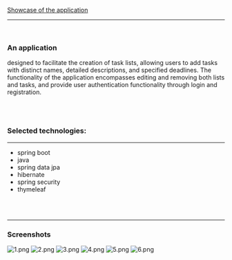 
[Showcase of the application](https://www.youtube.com/watch?v=3RebPwLiR-I&fbclid=IwAR2pAKw8WKk8P-gNBFoNAQlHN8rysNR3RfwQoiGMMdq0qCju-H0U8Ih0xjo)

---

<br>

### An application
designed to facilitate the creation of task lists, allowing users
to add tasks with distinct names, detailed descriptions, and specified deadlines.
The functionality of the application encompasses editing and removing both lists and tasks,
and provide user authentication functionality through login and registration.


<br>
<br>

### Selected technologies:

---
- spring boot
- java
- spring data jpa
- hibernate
- spring security
- thymeleaf

<br>
<br>

---
### Screenshots
![1.png](https://www.dropbox.com/scl/fi/bzu1lu2eiyzpsm89km7fj/1.png?rlkey=1b39qh0ak6fqo063a2oscqu6q&dl=0)
![2.png]([..%2F..%2FUsers%2FOlek%20Banasiak%2FDesktop%2Fzdjecia%20do%20to%20do%20listy%2F2.png](https://www.dropbox.com/scl/fi/7ehzz9x1z5hkwgcie5snv/2.png?rlkey=dcb6oopf13q2lzu7rila41rww&dl=0))
![3.png]([..%2F..%2FUsers%2FOlek%20Banasiak%2FDesktop%2Fzdjecia%20do%20to%20do%20listy%2F3.png](https://www.dropbox.com/scl/fi/msz32hbntilm0hm3o4ohv/3.png?rlkey=zg9vy591dqkzinro8cebx8fhw&dl=0))
![4.png]([..%2F..%2FUsers%2FOlek%20Banasiak%2FDesktop%2Fzdjecia%20do%20to%20do%20listy%2F4.png](https://www.dropbox.com/scl/fi/7pvdo94fso2ail17d3kf2/4.png?rlkey=9vby3zv1o6d89alvpwpx6m2x8&dl=0))
![5.png]([..%2F..%2FUsers%2FOlek%20Banasiak%2FDesktop%2Fzdjecia%20do%20to%20do%20listy%2F5.png](https://www.dropbox.com/scl/fi/b5daveowhlzpyziblvzcc/5.png?rlkey=ads6uhc76slw7qmy4g6gw1kim&dl=0))
![6.png]([..%2F..%2FUsers%2FOlek%20Banasiak%2FDesktop%2Fzdjecia%20do%20to%20do%20listy%2F6.png](https://www.dropbox.com/scl/fi/mqaqualpopf4cpvbzz1uz/6.png?rlkey=msgmcqd20rpfyr4qcsjedv7vk&dl=0)https://www.dropbox.com/scl/fi/mqaqualpopf4cpvbzz1uz/6.png?rlkey=msgmcqd20rpfyr4qcsjedv7vk&dl=0)
